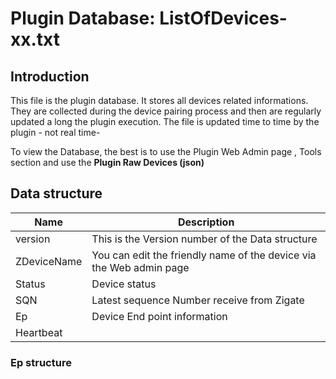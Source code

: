 # Plugin Database: ListOfDevices-xx.txt

## Introduction

This file is the plugin database. It stores all devices related informations. They are collected during the device pairing process and then are regularly updated a long the plugin execution.
The file is updated time to time by the plugin - not real time-

To view the Database, the best is to use the Plugin Web Admin page , Tools section and use the __Plugin Raw Devices (json)__


## Data structure

| Name | Description |
| ---- | ----------- |
| version | This is the Version number of the Data structure |
| ZDeviceName | You can edit the friendly name of the device via the Web admin page |
| Status | Device status |
| SQN | Latest sequence Number receive from Zigate |
| Ep | Device End point information |
| Heartbeat| |




### Ep structure
